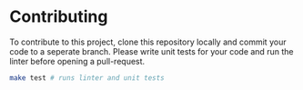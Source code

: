 # Contributing

To contribute to this project, clone this repository locally and commit your code to a seperate branch. Please write unit tests for your code and run the linter before opening a pull-request.

```bash
make test # runs linter and unit tests
```